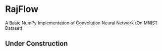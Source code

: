 # RajFlow
A Basic NumPy Implementation of Convolution Neural Network (On MNIST Dataset)

## Under Construction
